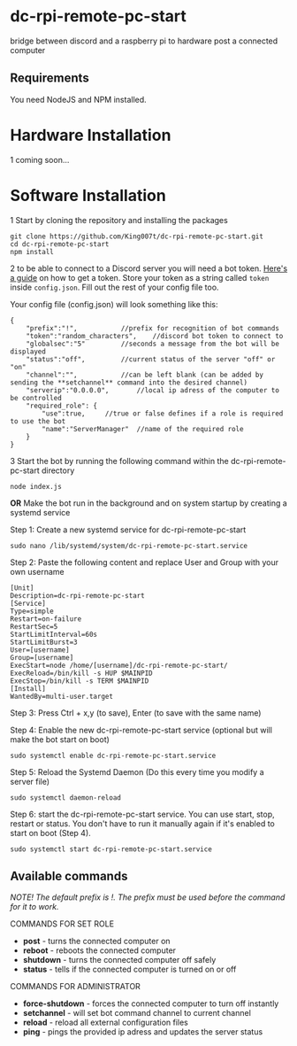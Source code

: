 # dc-rpi-remote-pc-start
bridge between discord and a raspberry pi to hardware post a connected computer

## Requirements
You need NodeJS and NPM installed.

# Hardware Installation
1 coming soon...

# Software Installation
1 Start by cloning the repository and installing the packages
```
git clone https://github.com/King007t/dc-rpi-remote-pc-start.git
cd dc-rpi-remote-pc-start
npm install
```
2 to be able to connect to a Discord server you will need a bot token.
[Here's a guide](#0) on how to get a token. Store your token as a string called `token` inside `config.json`. Fill out the rest of your config file too. 

Your config file (config.json) will look something like this:
```
{
	"prefix":"!",			//prefix for recognition of bot commands
	"token":"random_characters",	//discord bot token to connect to
	"globalsec":"5"			//seconds a message from the bot will be displayed
	"status":"off",			//current status of the server "off" or "on"
	"channel":"",			//can be left blank (can be added by sending the **setchannel** command into the desired channel)
	"serverip":"0.0.0.0",		//local ip adress of the computer to be controlled
	"required_role": {
		"use":true,		//true or false defines if a role is required to use the bot
		"name":"ServerManager"	//name of the required role
	}
}
```

3 Start the bot by running the following command within the dc-rpi-remote-pc-start directory
```
node index.js
```
**OR** Make the bot run in the background and on system startup by creating a systemd service

Step 1: Create a new systemd service for dc-rpi-remote-pc-start
```
sudo nano /lib/systemd/system/dc-rpi-remote-pc-start.service 
```

Step 2: Paste the following content and replace User and Group with your own username
```
[Unit]
Description=dc-rpi-remote-pc-start
[Service]
Type=simple
Restart=on-failure
RestartSec=5
StartLimitInterval=60s
StartLimitBurst=3
User=[username]
Group=[username]
ExecStart=node /home/[username]/dc-rpi-remote-pc-start/
ExecReload=/bin/kill -s HUP $MAINPID
ExecStop=/bin/kill -s TERM $MAINPID
[Install]
WantedBy=multi-user.target
```

Step 3: Press Ctrl + x,y (to save), Enter (to save with the same name)

Step 4: Enable the new dc-rpi-remote-pc-start service (optional but will make the bot start on boot)
```
sudo systemctl enable dc-rpi-remote-pc-start.service
```

Step 5: Reload the Systemd Daemon (Do this every time you modify a server file)
```
sudo systemctl daemon-reload
```

Step 6: start the dc-rpi-remote-pc-start service. You can use start, stop, restart or status. You don't have to run it manually again if it's enabled to start on boot (Step 4).
```
sudo systemctl start dc-rpi-remote-pc-start.service
```

## Available commands
_NOTE! The default prefix is !. The prefix must be used before the command for it to work._

COMMANDS FOR SET ROLE
* **post** - turns the connected computer on
* **reboot** - reboots the connected computer
* **shutdown** - turns the connected computer off safely
* **status** - tells if the connected computer is turned on or off

COMMANDS FOR ADMINISTRATOR
* **force-shutdown** - forces the connected computer to turn off instantly
* **setchannel** - will set bot command channel to current channel
* **reload** - reload all external configuration files
* **ping** - pings the provided ip adress and updates the server status
